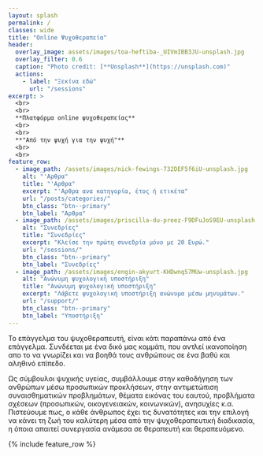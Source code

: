 ```yaml
---
layout: splash
permalink: /
classes: wide
title: "Online Ψυχοθεραπεία"
header:
  overlay_image: assets/images/toa-heftiba-_UIVmIBB3JU-unsplash.jpg
  overlay_filter: 0.6
  caption: "Photo credit: [**Unsplash**](https://unsplash.com)"
  actions:
    - label: "Ξεκίνα εδώ"
      url: "/sessions"
excerpt: >
  <br>
  <br>
  **Πλατφόρμα online ψυχοθεραπείας**
  <br>
  <br>
  **"Από την ψυχή για την ψυχή"**
  <br>  
  <br>
feature_row:
  - image_path: /assets/images/nick-fewings-732DEF5f6iU-unsplash.jpg
    alt: "'Αρθρα"
    title: "'Αρθρα"
    excerpt: "'Αρθρα ανα κατηγορία, έτος ή ετικέτα"
    url: "/posts/categories/"
    btn_class: "btn--primary"
    btn_label: "Αρθρα"
  - image_path: /assets/images/priscilla-du-preez-F9DFuJoS9EU-unsplash.jpg
    alt: "Συνεδρίες"
    title: "Συνεδρίες"
    excerpt: "Κλείσε την πρώτη συνεδρία μόνο με 20 Ευρώ."
    url: "/sessions/"
    btn_class: "btn--primary"
    btn_label: "Συνεδρίες"
  - image_path: /assets/images/engin-akyurt-KHDwnq57MUw-unsplash.jpg
    alt: "Ανώνυμη ψυχολογική υποστήριξη"
    title: "Ανώνυμη ψυχολογική υποστήριξη"
    excerpt: "Λάβετε ψυχολογική υποστήριξη ανώνυμα μέσω μηνυμάτων."
    url: "/support/"
    btn_class: "btn--primary"
    btn_label: "Υποστήριξη"
---
```


Το επάγγελμα του ψυχοθεραπευτή, είναι κάτι παραπάνω από ένα επάγγελμα. Συνδέεται με ένα δικό μας κομμάτι, που αντλεί ικανοποίηση απο το να γνωρίζει και να βοηθά τους ανθρώπους σε ένα βαθύ και αληθινό επίπεδο.

Ως σύμβουλοι ψυχικής υγείας, συμβάλλουμε στην καθοδήγηση των ανθρώπων μέσω προσωπικών προκλήσεων, στην αντιμετώπιση συναισθηματικών προβλημάτων, θέματα εικόνας του εαυτού, προβλήματα σχέσεων (προσωπικών, οικογενειακών, κοινωνικών), ανησυχίες κ.α. Πιστεύουμε πως, ο κάθε άνθρωπος έχει τις δυνατότητες και την επιλογή να κάνει τη ζωή του καλύτερη μέσα από την ψυχοθεραπευτική διαδικασία, η όποια απαιτεί συνεργασία ανάμεσα σε θεραπευτή και θεραπευόμενο.

{% include feature_row %}
